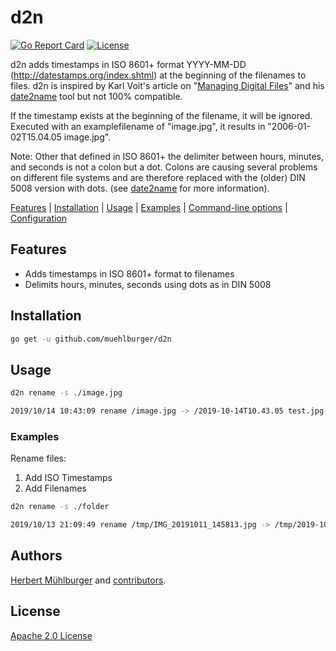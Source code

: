# d2n
[![Go Report Card](https://goreportcard.com/badge/github.com/muehlburger/d2n)](https://goreportcard.com/report/github.com/muehlburger/d2n)
[![License](https://img.shields.io/badge/License-Apache%202.0-blue.svg)](https://github.com/muehlburger/d2n/blob/master/LICENSE)

d2n adds timestamps in ISO 8601+ format
YYYY-MM-DD (http://datestamps.org/index.shtml) at the beginning of
the filenames to files. d2n is inspired by Karl Voit's article on "[Managing Digital Files]" and his [date2name] tool but not 100% compatible.

If the timestamp exists at the beginning of the filename, it will be ignored. Executed with an examplefilename of "image.jpg", it results in "2006-01-02T15.04.05 image.jpg".

Note: Other that defined in ISO 8601+ the delimiter between hours,
minutes, and seconds is not a colon but a dot. Colons are causing
several problems on different file systems and are therefore replaced
with the (older) DIN 5008 version with dots. (see [date2name] for more information).

[Features](#features) | [Installation](#installation) | [Usage](#usage) | [Examples](#examples) | [Command-line options](#options) | [Configuration](#configuration)

## Features

- Adds timestamps in ISO 8601+ format to filenames
- Delimits hours, minutes, seconds using dots as in DIN 5008

## Installation

```bash
go get -u github.com/muehlburger/d2n
```

## Usage

```bash
d2n rename -s ./image.jpg

2019/10/14 10:43:09 rename /image.jpg -> /2019-10-14T10.43.05 test.jpg
```

### Examples

Rename files:
1. Add ISO Timestamps
2. Add Filenames

```bash
d2n rename -s ./folder

2019/10/13 21:09:49 rename /tmp/IMG_20191011_145813.jpg -> /tmp/2019-10-11T14.58.15 IMG_20191011_145813.jpg
```

## Authors

[Herbert Mühlburger](https://github.com/muehlburger) and [contributors](https://github.com/muehlburger/d2n/graphs/contributors).

## License

[Apache 2.0 License](LICENSE)

[Managing Digital Files]: https://karl-voit.at/managing-digital-photographs/
[date2name]: https://github.com/novoid/date2name